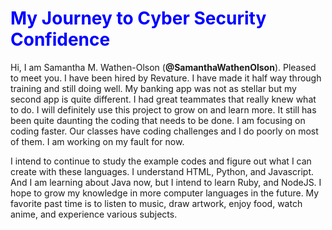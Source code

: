 <HTML>
  <HEAD>
    <H1 style="color: blue;">My Journey to Cyber Security Confidence</H1>
  </HEAD>
  <BODY><p>Hi, I am Samantha M. Wathen-Olson (<b>@SamanthaWathenOlson</b>). Pleased to meet you. I have been hired by Revature. I have made it half way through training and still doing well. My banking app was not as stellar but my second app is quite different. I had great teammates that really knew what to do. I will definitely use this project to grow on and learn more. It still has been quite daunting the coding that needs to be done. I am focusing on coding faster. Our classes have coding challenges and I do poorly on most of them. I am working on my fault for now. </p>
    <p>I intend to continue to study the example codes and figure out what I can create with these languages. I understand HTML, Python, and Javascript. And I am learning about Java now, but I intend to learn Ruby, and NodeJS. I hope to grow my knowledge in more computer languages in the future. My favorite past time is to listen to music, draw artwork, enjoy food, watch anime, and experience various subjects.</p>
  </BODY>
  </HTML>
  
<!---
SamanthaWathenOlson/SamanthaWathenOlson is a ✨ special ✨ repository because its `README.md` (this file) appears on your GitHub profile.
You can click the Preview link to take a look at your changes.
--->

 
